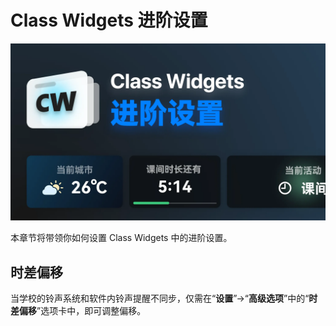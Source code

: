 # Class Widgets 进阶设置

![cover](/instr/cover/adv.png)

本章节将带领你如何设置 Class Widgets 中的进阶设置。  
## 时差偏移  

当学校的铃声系统和软件内铃声提醒不同步，仅需在“**设置**”->“**高级选项**”中的“**时差偏移**”选项卡中，即可调整偏移。
